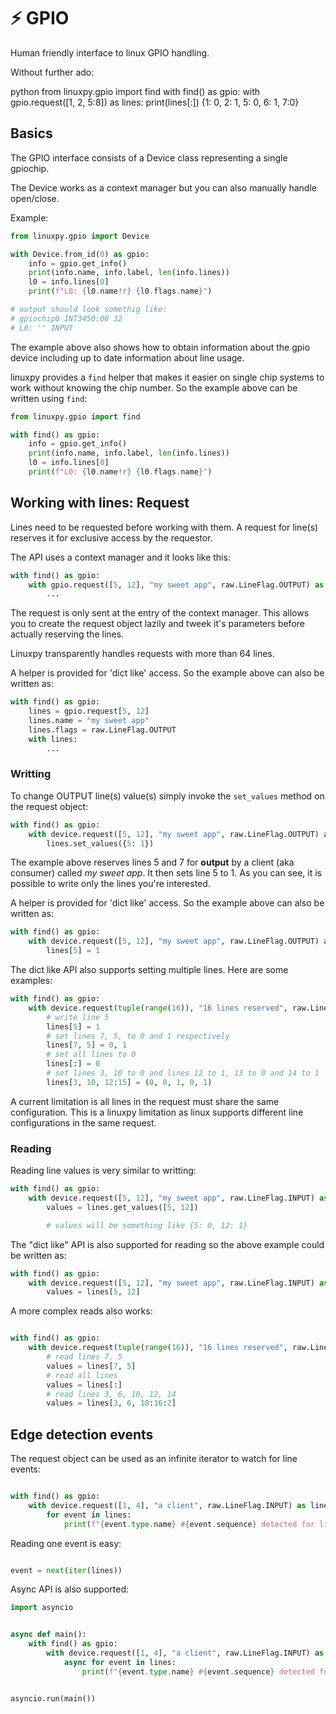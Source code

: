 # ⚡ GPIO

Human friendly interface to linux GPIO handling.

Without further ado:

<div class="termy" data-ty-macos>
  <span data-ty="input" data-ty-prompt="$">python</span>
  <span data-ty="input" data-ty-prompt=">>>">from linuxpy.gpio import find</span>
  <span data-ty="input" data-ty-prompt=">>>">with find() as gpio:</span>
  <span data-ty="input" data-ty-prompt="...">    with gpio.request([1, 2, 5:8]) as lines:</span>
  <span data-ty="input" data-ty-prompt=">>>">        print(lines[:])</span>
  <span data-ty>{1: 0, 2: 1, 5: 0, 6: 1, 7:0}</span>
</div>

## Basics

The GPIO interface consists of a Device class representing a single gpiochip.

The Device works as a context manager but you can also manually handle open/close.

Example:

```python
from linuxpy.gpio import Device

with Device.from_id(0) as gpio:
    info = gpio.get_info()
    print(info.name, info.label, len(info.lines))
    l0 = info.lines[0]
    print(f"L0: {l0.name!r} {l0.flags.name}")

# output should look somethig like:
# gpiochip0 INT3450:00 32
# L0: '' INPUT
```

The example above also shows how to obtain information about the gpio device
including up to date information about line usage.

linuxpy provides a `find` helper that makes it easier on single chip systems
to work without knowing the chip number. So the example above can be written
using `find`:

```python
from linuxpy.gpio import find

with find() as gpio:
    info = gpio.get_info()
    print(info.name, info.label, len(info.lines))
    l0 = info.lines[0]
    print(f"L0: {l0.name!r} {l0.flags.name}")
```

## Working with lines: Request

Lines need to be requested before working with them.
A request for line(s) reserves it for exclusive access by the requestor.

The API uses a context manager and it looks like this:

```python
with find() as gpio:
    with gpio.request([5, 12], "my sweet app", raw.LineFlag.OUTPUT) as lines:
        ...
```

The request is only sent at the entry of the context manager. This allows
you to create the request object lazily and tweek it's parameters before
actually reserving the lines.

Linuxpy transparently handles requests with more than 64 lines.

A helper is provided for 'dict like' access. So the example above can also be
written as:

```python
with find() as gpio:
    lines = gpio.request[5, 12]
    lines.name = "my sweet app"
    lines.flags = raw.LineFlag.OUTPUT
    with lines:
        ...
```

### Writting

To change OUTPUT line(s) value(s) simply invoke the `set_values` method on
the request object:

```python
with find() as gpio:
    with device.request([5, 12], "my sweet app", raw.LineFlag.OUTPUT) as lines:
        lines.set_values({5: 1})
```

The example above reserves lines 5 and 7 for **output** by a client (aka
consumer) called *my sweet app*. It then sets line 5 to 1.
As you can see, it is possible to write only the lines you're interested.

A helper is provided for 'dict like' access. So the example above can also be
written as:

```python
with find() as gpio:
    with device.request([5, 12], "my sweet app", raw.LineFlag.OUTPUT) as lines:
        lines[5] = 1
```

The dict like API also supports setting multiple lines. Here are some examples:

```python
with find() as gpio:
    with device.request(tuple(range(16)), "16 lines reserved", raw.LineFlag.OUTPUT) as lines:
        # write line 5
        lines[5] = 1
        # set lines 7, 5, to 0 and 1 respectively
        lines[7, 5] = 0, 1
        # set all lines to 0
        lines[:] = 0
        # set lines 3, 10 to 0 and lines 12 to 1, 13 to 0 and 14 to 1
        lines[3, 10, 12:15] = (0, 0, 1, 0, 1)
```

A current limitation is all lines in the request must share the same
configuration. This is a linuxpy limitation as linux supports different line
configurations in the same request.

### Reading

Reading line values is very similar to writting:

```python
with find() as gpio:
    with device.request([5, 12], "my sweet app", raw.LineFlag.INPUT) as lines:
        values = lines.get_values([5, 12])

        # values will be something like {5: 0, 12: 1}
```

The "dict like" API is also supported for reading so the above example could be
written as:

```python
with find() as gpio:
    with device.request([5, 12], "my sweet app", raw.LineFlag.INPUT) as lines:
        values = lines[5, 12]

```

A more complex reads also works:

```python

with find() as gpio:
    with device.request(tuple(range(16)), "16 lines reserved", raw.LineFlag.INPUT) as lines:
        # read lines 7, 5
        values = lines[7, 5]
        # read all lines
        values = lines[:]
        # read lines 3, 6, 10, 12, 14
        values = lines[3, 6, 10:16:2]
```


## Edge detection events

The request object can be used as an infinite iterator to watch for line events:

```python

with find() as gpio:
    with device.request([1, 4], "a client", raw.LineFlag.INPUT) as lines:
        for event in lines:
            print(f"{event.type.name} #{event.sequence} detected for line {event.line}")
```

Reading one event is easy:

```python

event = next(iter(lines))

```

Async API is also supported:

```python
import asyncio


async def main():
    with find() as gpio:
        with device.request([1, 4], "a client", raw.LineFlag.INPUT) as lines:
            async for event in lines:
                print(f"{event.type.name} #{event.sequence} detected for line {event.line}")


asyncio.run(main())
```
